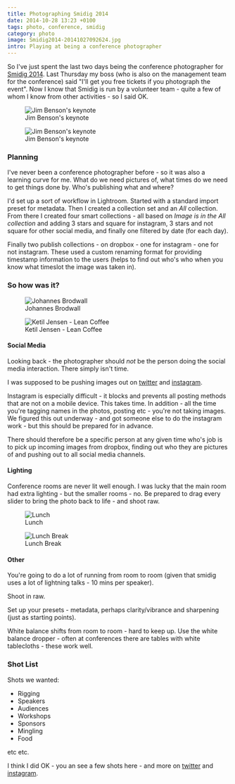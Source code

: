 ```yaml
---
title: Photographing Smidig 2014
date: 2014-10-28 13:23 +0100
tags: photo, conference, smidig
category: photo
image: Smidig2014-20141027092624.jpg
intro: Playing at being a conference photographer
---
```


So I've just spent the last two days being the conference photographer for [Smidig 2014](http://2014.smidig.no/). Last Thursday
my boss (who is also on the management team for the conference) said "I'll get you free tickets if you photograph the event". Now
I know that Smidig is run by a volunteer team - quite a few of whom I know from other activities - so I said OK.

<figure class="figure w-100 text-center">
  <img class="figure-img img-fluid rounded" src="/images/posts/2014/10/Smidig2014-20141027092624.jpg" title="Jim Benson's keynote" alt="Jim Benson's keynote"/>
  <figcaption class="figure-caption">Jim Benson's keynote</figcaption>
</figure>

<figure class="figure w-100 text-center">
  <img class="figure-img img-fluid rounded" src="/images/posts/2014/10/Smidig2014-20141027104625.jpg" title="Jim Benson's keynote" alt="Jim Benson's keynote"/>
  <figcaption class="figure-caption">Jim Benson's keynote</figcaption>
</figure>

### Planning

I've never been a conference photographer before - so it was also a learning curve for me. What do we need pictures of, what
times do we need to get things done by. Who's publishing what and where?

I'd set up a sort of workflow in Lightroom. Started with a standard import preset for metadata. Then I created a collection
set and an _All_ collection. From there I created four smart collections - all based on _Image is in the All collection_ and adding
3 stars and square for instagram, 3 stars and not square for other social media, and finally one filtered by date (for each day).

Finally two publish collections - on dropbox - one for instagram - one for not instagram. These used a custom renaming format for providing
timestamp information to the users (helps to find out who's who when you know what timeslot the image was taken in).

### So how was it?

<figure class="figure w-100 text-center">
  <img class="figure-img img-fluid rounded" src="/images/posts/2014/10/Smidig2014-20141027112413.jpg" title="Johannes Brodwall" alt="Johannes Brodwall"/>
  <figcaption class="figure-caption">Johannes Brodwall</figcaption>
</figure>

<figure class="figure w-100 text-center">
  <img class="figure-img img-fluid rounded" src="/images/posts/2014/10/Smidig2014-20141027131540.jpg" title="Ketil Jensen - Lean Coffee" alt="Ketil Jensen - Lean Coffee"/>
  <figcaption class="figure-caption">Ketil Jensen - Lean Coffee</figcaption>
</figure>

#### Social Media

Looking back - the photographer should _not_ be the person doing the social media interaction. There simply isn't time.

I was supposed to be pushing images out on [twitter](http://twitter.com/smidig) and [instagram](http://instagram.com/smidigkonferansen).

Instagram is especially difficult - it blocks and prevents all posting methods that are not on a mobile device. This takes time. In
addition - all the time you're tagging names in the photos, posting etc - you're not taking images. We figured this out underway - and
got someone else to do the instagram work - but this should be prepared for in advance.

There should therefore be a specific person at any given time who's job is to pick up incoming images from dropbox, finding out who they
are pictures of and pushing out to all social media channels.

#### Lighting

Conference rooms are never lit well enough. I was lucky that the main room had extra lighting - but the smaller rooms - no. Be prepared to drag
every slider to bring the photo back to life - and shoot raw.

<figure class="figure w-100 text-center">
  <img class="figure-img img-fluid rounded" src="/images/posts/2014/10/Smidig2014-20141027115455.kpg" title="Lunch" alt="Lunch"/>
  <figcaption class="figure-caption">Lunch</figcaption>
</figure>

<figure class="figure w-100 text-center">
  <img class="figure-img img-fluid rounded" src="/images/posts/2014/10/Smidig2014-20141027124914.jpg" title="Lunch Break" alt="Lunch Break"/>
  <figcaption class="figure-caption">Lunch Break</figcaption>
</figure>

#### Other

You're going to do a lot of running from room to room (given that smidig uses a lot of lightning talks - 10 mins per speaker).

Shoot in raw.

Set up your presets - metadata, perhaps clarity/vibrance and sharpening (just as starting points).

White balance shifts from room to room - hard to keep up. Use the white balance dropper - often at conferences there are tables with white
tablecloths - these work well.

### Shot List

Shots we wanted:

- Rigging
- Speakers
- Audiences
- Workshops
- Sponsors
- Mingling
- Food

etc etc.

I think I did OK - you an see a few shots here - and more on [twitter](http://twitter.com/smidig) and
[instagram](http://instagram.com/smidigkonferansen).
